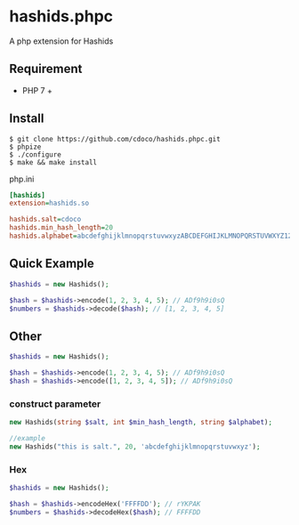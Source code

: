 # hashids.phpc

A php extension for Hashids

## Requirement

- PHP 7 +

## Install

```shell
$ git clone https://github.com/cdoco/hashids.phpc.git
$ phpize
$ ./configure
$ make && make install
```

php.ini

```ini
[hashids]
extension=hashids.so

hashids.salt=cdoco
hashids.min_hash_length=20
hashids.alphabet=abcdefghijklmnopqrstuvwxyzABCDEFGHIJKLMNOPQRSTUVWXYZ1234567890
```

## Quick Example

```php
$hashids = new Hashids();

$hash = $hashids->encode(1, 2, 3, 4, 5); // ADf9h9i0sQ
$numbers = $hashids->decode($hash); // [1, 2, 3, 4, 5]
```

## Other

```php
$hashids = new Hashids();

$hash = $hashids->encode(1, 2, 3, 4, 5); // ADf9h9i0sQ
$hash = $hashids->encode([1, 2, 3, 4, 5]); // ADf9h9i0sQ
```

### construct parameter

```php
new Hashids(string $salt, int $min_hash_length, string $alphabet);

//example
new Hashids("this is salt.", 20, 'abcdefghijklmnopqrstuvwxyz');
```

### Hex

```php
$hashids = new Hashids();

$hash = $hashids->encodeHex('FFFFDD'); // rYKPAK
$numbers = $hashids->decodeHex($hash); // FFFFDD
```